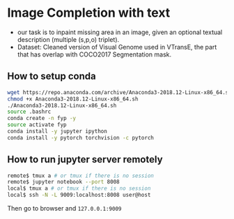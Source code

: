 # Image Completion with text
- our task is to inpaint missing area in an image, given an optional textual description (multiple (s,p,o) triplet).
- Dataset: Cleaned version of Visual Genome used in VTransE, the part that has overlap with COCO2017 Segmentation mask.

## How to setup conda
```bash
wget https://repo.anaconda.com/archive/Anaconda3-2018.12-Linux-x86_64.sh
chmod +x Anaconda3-2018.12-Linux-x86_64.sh
./Anaconda3-2018.12-Linux-x86_64.sh
source .bashrc
conda create -n fyp -y
source activate fyp
conda install -y jupyter ipython
conda install -y pytorch torchvision -c pytorch
```

## How to run jupyter server remotely
```bash
remote$ tmux a # or tmux if there is no session
remote$ jupyter notebook --port 8008
local$ tmux a # or tmux if there is no session
local$ ssh -N -L 9009:localhost:8008 user@host
```

Then go to browser and `127.0.0.1:9009`
